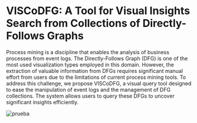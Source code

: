 # VISCoDFG:  A Tool for Visual Insights Search from Collections of Directly-Follows Graphs

Process mining is a discipline that enables the analysis of business processes from event logs. The Directly-Follows Graph (DFG) is one of the most used visualization types employed in this domain. However, the extraction of valuable information from DFGs requires significant manual effort from users due to the limitations of current process mining tools. To address this challenge, we propose VISCoDFG, a visual query tool designed to ease the manipulation of event logs and the management of DFG collections. The system allows users to query these DFGs to uncover significant insights efficiently. 

![prueba](https://github.com/msurbano/VISCoDFG/blob/main/User_interface_home_page.png)
